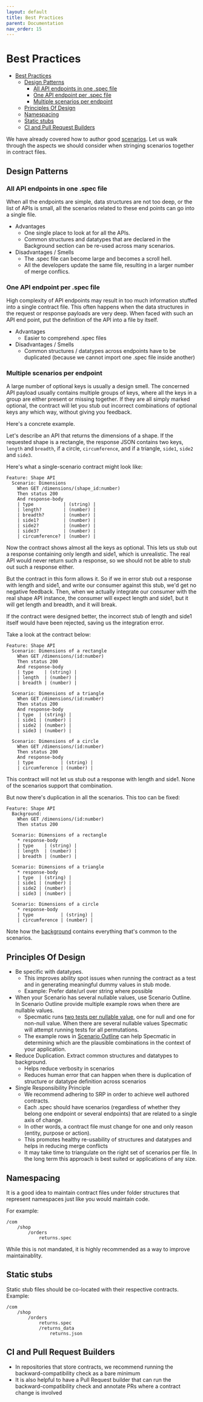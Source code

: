 ```yaml
---
layout: default
title: Best Practices
parent: Documentation
nav_order: 15
---
```

Best Practices
========

- [Best Practices](#best-practices)
  - [Design Patterns](#design-patterns)
    - [All API endpoints in one .spec file](#all-api-endpoints-in-one-specmatic-file)
    - [One API endpoint per .spec file](#one-api-endpoint-per-specmatic-file)
    - [Multiple scenarios per endpoint](#multiple-scenarios-per-endpoint)
  - [Principles Of Design](#principles-of-design)
  - [Namespacing](#namespacing)
  - [Static stubs](#static-stubs)
  - [CI and Pull Request Builders](#ci-and-pull-request-builders)

We have already covered how to author good [scenarios](/documentation/language.html). Let us walk through the aspects we should consider when stringing scenarios together in contract files.

## Design Patterns

### All API endpoints in one .spec file

When all the endpoints are simple, data structures are not too deep, or the list of APIs is small, all the scenarios related to these end points can go into a single file.

* Advantages
    * One single place to look at for all the APIs.
    * Common structures and datatypes that are declared in the Background section can be re-used across many scenarios.
* Disadvantages / Smells
    * The .spec file can become large and becomes a scroll hell.
    * All the developers update the same file, resulting in a larger number of merge conflics.

### One API endpoint per .spec file

High complexity of API endpoints may result in too much information stuffed into a single contract file. This often happens when the data structures in the request or response payloads are very deep. When faced with such an API end point, put the definition of the API into a file by itself.

* Advantages
    * Easier to comprehend .spec files
* Disadvantages / Smells
    * Common structures / datatypes across endpoints have to be duplicated (because we cannot import one .spec file inside another)

### Multiple scenarios per endpoint

A large number of optional keys is usually a design smell. The concerned API payload usually contains multiple groups of keys, where all the keys in a group are either present or missing together. If they are all simply marked optional, the contract will let you stub out incorrect combinations of optional keys any which way, without giving you feedback.

Here's a concrete example.

Let's describe an API that returns the dimensions of a shape. If the requested shape is a rectangle, the response JSON contains two keys, `length` and `breadth`, if a circle, `circumference`, and if a triangle, `side1`, `side2` and `side3`.

Here's what a single-scenario contract might look like:

```gherkin
Feature: Shape API
  Scenario: Dimensions
    When GET /dimensions/(shape_id:number)
    Then status 200
    And response-body
    | type           | (string) |
    | length?        | (number) |
    | breadth?       | (number) |
    | side1?         | (number) |
    | side2?         | (number) |
    | side3?         | (number) |
    | circumference? | (number) |
```

Now the contract shows almost all the keys as optional. This lets us stub out a response containing only length and side1, which is unrealistic. The real API would never return such a response, so we should not be able to stub out such a response either.

But the contract in this form allows it. So if we in error stub out a response with length and side1, and write our consumer against this stub, we'd get no negative feedback. Then, when we actually integrate our consumer with the real shape API instance, the consumer will expect length and side1, but it will get length and breadth, and it will break.

If the contract were designed better, the incorrect stub of length and side1 itself would have been rejected, saving us the integration error.

Take a look at the contract below:

```gherkin
Feature: Shape API
  Scenario: Dimensions of a rectangle
    When GET /dimensions/(id:number)
    Then status 200
    And response-body
    | type    | (string) |
    | length  | (number) |
    | breadth | (number) |

  Scenario: Dimensions of a triangle
    When GET /dimensions/(id:number)
    Then status 200
    And response-body
    | type  | (string) |
    | side1 | (number) |
    | side2 | (number) |
    | side3 | (number) |

  Scenario: Dimensions of a circle
    When GET /dimensions/(id:number)
    Then status 200
    And response-body
    | type          | (string) |
    | circumference | (number) |
```

This contract will not let us stub out a response with length and side1. None of the scenarios support that combination.

But now there's duplication in all the scenarios. This too can be fixed:

```gherkin
Feature: Shape API
  Background:
    When GET /dimensions/(id:number)
    Then status 200

  Scenario: Dimensions of a rectangle
    * response-body
    | type    | (string) |
    | length  | (number) |
    | breadth | (number) |

  Scenario: Dimensions of a triangle
    * response-body
    | type  | (string) |
    | side1 | (number) |
    | side2 | (number) |
    | side3 | (number) |

  Scenario: Dimensions of a circle
    * response-body
    | type          | (string) |
    | circumference | (number) |
```

Note how the [background](documentation/../language.html#background) contains everything that's common to the scenarios.

## Principles Of Design
* Be specific with datatypes.
    * This improves ability spot issues when running the contract as a test and in generating meaningful dummy values in stub mode.
    * Example: Prefer date/url over string where possible
* When your Scenario has several nullable values, use Scenario Outline. In Scenario Outline provide multiple example rows when there are nullable values.
    * Specmatic runs [two tests per nullable value](/documentation/language.html#nullable-operator), one for null and one for non-null value. When there are several nullable values Specmatic will attempt running tests for all permutations.
    * The example rows in [Scenario Outline](/documentation/language.html#scenario-outline) can help Specmatic in determining which are the plausible combinations in the context of your application.
* Reduce Duplication. Extract common structures and datatypes to background.
    * Helps reduce verbosity in scenarios
    * Reduces human error that can happen when there is duplication of structure or datatype definition across scenarios
* Single Responsibility Principle
    * We recommend adhering to SRP in order to achieve well authored contracts.
    * Each .spec should have scenarios (regardless of whether they belong one endpoint or several endpoints) that are related to a single axis of change.
    * In other words, a contract file must change for one and only reason (entity, purpose or action).
    * This promotes healthy re-usability of structures and datatypes and helps in reducing merge conflicts
    * It may take time to triangulate on the right set of scenarios per file. In the long term this approach is best suited or applications of any size.

## Namespacing

It is a good idea to maintain contract files under folder structures that represent namespaces just like you would maintain code.

For example:

```
/com
    /shop
        /orders
            returns.spec
```

While this is not mandated, it is highly recommended as a way to improve maintainablity.

## Static stubs

Static stub files should be co-located with their respective contracts. Example:

```
/com
    /shop
        /orders
            returns.spec
            /returns_data
                returns.json
```

## CI and Pull Request Builders
* In repositories that store contracts, we recommend running the backward-compatibility check as a bare minimum
* It is also helpful to have a Pull Request builder that can run the backward-compatibility check and annotate PRs where a contract change is involved
